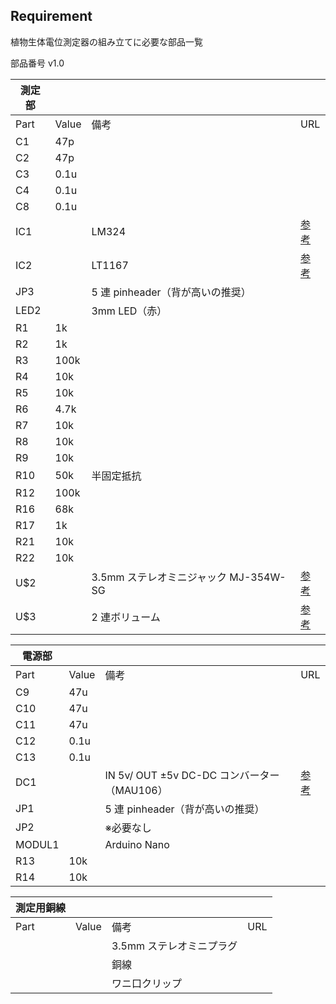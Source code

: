 ## Requirement

植物生体電位測定器の組み立てに必要な部品一覧

部品番号 v1.0

| 測定部 |       |                                       |                                                       |
| ------ | ----- | ------------------------------------- | ----------------------------------------------------- |
| Part   | Value | 備考                                  | URL                                                   |
| C1     | 47p   |                                       |                                                       |
| C2     | 47p   |                                       |                                                       |
| C3     | 0.1u  |                                       |                                                       |
| C4     | 0.1u  |                                       |                                                       |
| C8     | 0.1u  |                                       |                                                       |
| IC1    |       | LM324                                 | [参考](https://akizukidenshi.com/catalog/g/gI-14055/) |
| IC2    |       | LT1167                                | [参考](https://akizukidenshi.com/catalog/g/gI-02789/) |
| JP3    |       | 5 連 pinheader（背が高いの推奨）      |                                                       |
| LED2   |       | 3mm LED（赤）                         |                                                       |
| R1     | 1k    |                                       |                                                       |
| R2     | 1k    |                                       |                                                       |
| R3     | 100k  |                                       |                                                       |
| R4     | 10k   |                                       |                                                       |
| R5     | 10k   |                                       |                                                       |
| R6     | 4.7k  |                                       |                                                       |
| R7     | 10k   |                                       |                                                       |
| R8     | 10k   |                                       |                                                       |
| R9     | 10k   |                                       |                                                       |
| R10    | 50k   | 半固定抵抗                            |                                                       |
| R12    | 100k  |                                       |                                                       |
| R16    | 68k   |                                       |                                                       |
| R17    | 1k    |                                       |                                                       |
| R21    | 10k   |                                       |                                                       |
| R22    | 10k   |                                       |                                                       |
| U$2    |       | 3.5mm ステレオミニジャック MJ-354W-SG | [参考](https://akizukidenshi.com/catalog/g/gC-15403/) |
| U$3    |       | 2 連ボリューム                        | [参考](https://akizukidenshi.com/catalog/g/gP-12578/) |

| 電源部 |       |                                             |                                                       |
| ------ | ----- | ------------------------------------------- | ----------------------------------------------------- |
| Part   | Value | 備考                                        | URL                                                   |
| C9     | 47u   |                                             |                                                       |
| C10    | 47u   |                                             |                                                       |
| C11    | 47u   |                                             |                                                       |
| C12    | 0.1u  |                                             |                                                       |
| C13    | 0.1u  |                                             |                                                       |
| DC1    |       | IN 5v/ OUT ±5v DC-DC コンバーター（MAU106） | [参考](https://akizukidenshi.com/catalog/g/gM-04133/) |
| JP1    |       | 5 連 pinheader（背が高いの推奨）            |                                                       |
| JP2    |       | ※必要なし                                   |                                                       |
| MODUL1 |       | Arduino Nano                                |                                                       |
| R13    | 10k   |                                             |                                                       |
| R14    | 10k   |                                             |                                                       |

| 測定用銅線 |       |                          |     |
| ---------- | ----- | ------------------------ | --- |
| Part       | Value | 備考                     | URL |
|            |       | 3.5mm ステレオミニプラグ |     |
|            |       | 銅線                     |     |
|            |       | ワニ口クリップ           |     |
